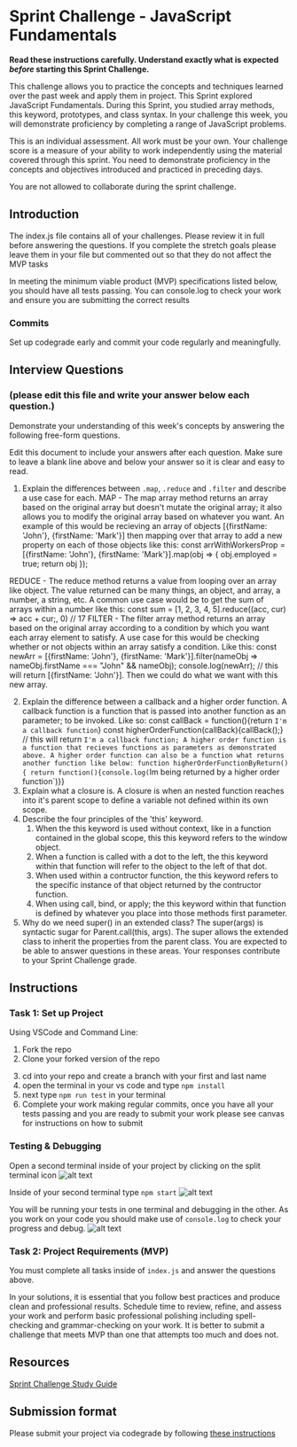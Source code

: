 # Sprint Challenge - JavaScript Fundamentals

**Read these instructions carefully. Understand exactly what is expected _before_ starting this Sprint Challenge.**

This challenge allows you to practice the concepts and techniques learned over the past week and apply them in project. This Sprint explored JavaScript Fundamentals. During this Sprint, you studied array methods, this keyword, prototypes, and class syntax. In your challenge this week, you will demonstrate proficiency by completing a range of JavaScript problems.

This is an individual assessment. All work must be your own. Your challenge score is a measure of your ability to work independently using the material covered through this sprint. You need to demonstrate proficiency in the concepts and objectives introduced and practiced in preceding days.

You are not allowed to collaborate during the sprint challenge. 

## Introduction

The index.js file contains all of your challenges. Please review it in full before answering the questions. If you complete the stretch goals please leave them in your file but commented out so that they do not affect the MVP tasks 

In meeting the minimum viable product (MVP) specifications listed below, you should have all tests passing. You can console.log to check your work and ensure you are submitting the correct results 

### Commits

Set up codegrade early and commit your code regularly and meaningfully. 

## Interview Questions
### (please edit this file and write your answer below each question.)
Demonstrate your understanding of this week's concepts by answering the following free-form questions.

Edit this document to include your answers after each question. Make sure to leave a blank line above and below your answer so it is clear and easy to read.

1. Explain the differences between `.map`, `.reduce` and `.filter` and describe a use case for each. 
MAP - 
    The map array method returns an array based on the original array but doesn't mutate the original array; it also allows you to modify the original array based on whatever you want. An example of this would be recieving an array of objects [{firstName: 'John'}, {firstName: 'Mark'}] then mapping over that array to add a new property on each of those objects like this:
       const arrWithWorkersProp =  [{firstName: 'John'}, {firstName: 'Mark'}].map(obj => {
           obj.employed = true; 
           return obj
       });

REDUCE - 
    The reduce method returns a value from looping over an array like object. The value returned can be many things, an object, and array, a number, a string, etc. A common use case would be to get the sum of arrays within a number like this:
        const sum = [1, 2, 3, 4, 5].reduce((acc, cur) => acc + cur;, 0) // 17
FILTER - 
    The filter array method returns an array based on the original array according to a condition by which you want each array element to satisfy. A use case for this would be checking whether or not objects within an array satisfy a condition. Like this:
        const newArr = [{firstName: 'John'}, {firstName: 'Mark'}].filter(nameObj => nameObj.firstName === "John" && nameObj);
        console.log(newArr); // this will return [{firstName: 'John'}]. Then we could do what we want with this new array.

2. Explain the difference between a callback and a higher order function.
    A callback function is a function that is passed into another function as an parameter; to be invoked. Like so:
        const callBack = function(){return `I'm a callback function`}
        const higherOrderFunction(callBack){callBack();} // this will return `I'm a callback function;
    A higher order function is a function that recieves functions as parameters as demonstrated above. A higher order function can also be a function what returns another function like below:
        function higherOrderFunctionByReturn(){ return function(){console.log(`Im being returned by a higher order function`)}}
3. Explain what a closure is.
    A closure is when an nested function reaches into it's parent scope to define a variable not defined within its own scope.
4. Describe the four principles of the 'this' keyword.
    1. When the this keyword is used without context, like in a function contained in the global scope, this this keyword refers to the window object.
    2. When a function is called with a dot to the left, the this keyword within that function will refer to the object to the left of that dot.
    3. When used within a contructor function, the this keyword refers to the specific instance of that object returned by the contructor function.
    4. When using call, bind, or apply; the this keyword within that function is defined by whatever you place into those methods first parameter.
5. Why do we need super() in an extended class?
    The super(args) is syntactic sugar for Parent.call(this, args). The super allows the extended class to inherit the properties from the parent class.
You are expected to be able to answer questions in these areas. Your responses contribute to your Sprint Challenge grade. 

## Instructions

### Task 1: Set up Project

Using VSCode and Command Line:


1. Fork the repo
2. Clone your forked version of the repo
<!-- I created a new branch with my name and pushed it to my repo. Didn't show up on codegrade, so I merged with master then pushed and it showed up on codegrade. -->
3. cd into your repo and create a branch with your first and last name
4. open the terminal in your vs code and type `npm install`
5. next type `npm run test` in your terminal
6. Complete your work making regular commits, once you have all your tests passing and you are ready to submit your work please see canvas for instructions on how to submit

### Testing & Debugging

Open a second terminal inside of your project by clicking on the split terminal icon
![alt text](assets/split_terminal.png "Split Terminal")

Inside of your second terminal type `npm start` 
![alt text](assets/npm_start.png "type npm start")

You will be running your tests in one terminal and debugging in the other. As you work on your code you should make use of `console.log` to check your progress and debug.
![alt text](assets/tests_debug_terminal_final.png "your terminal should look like this")

### Task 2: Project Requirements (MVP)

You must complete all tasks inside of `index.js` and answer the questions above.

In your solutions, it is essential that you follow best practices and produce clean and professional results. Schedule time to review, refine, and assess your work and perform basic professional polishing including spell-checking and grammar-checking on your work. It is better to submit a challenge that meets MVP than one that attempts too much and does not.

## Resources
 
 [Sprint Challenge Study Guide](https://www.notion.so/lambdaschool/Unit-1-Sprint-3-Study-Guide-033a9a00659a4ef98c12eb97e49a6110)

## Submission format

Please submit your project via codegrade by following [these instructions](https://www.notion.so/lambdaschool/Submitting-an-assignment-via-Code-Grade-A-Step-by-Step-Walkthrough-07bd65f5f8364e709ecb5064735ce374)

